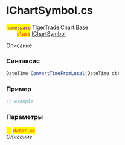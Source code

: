 
# IChartSymbol.cs
<mark style="color:purple;">`namespace`</mark> [TigerTrade.Chart](../../../../TigerTrade.Chart.md).[Base](../../../../TigerTrade.Chart/Base.md)  
&nbsp;&nbsp;&nbsp;&nbsp;&nbsp;&nbsp;&nbsp;<mark style="color:red;">`class`</mark> [IChartSymbol](../../IChartSymbol.cs.md)

Описание

### Синтаксис
```csharp
DateTime ConvertTimeFromLocal(DateTime dt)
```
### Пример  
```csharp
// example
```

### Параметры  
<mark style="color:yellow;">`dt`</mark> <mark style="color:red;">*`DateTime`*</mark>  
 *Описание*  
  

                    
                    